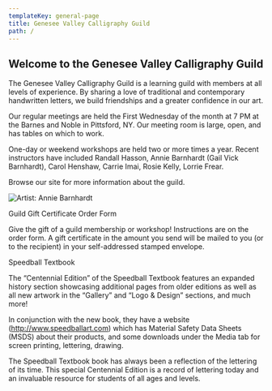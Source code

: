 ```yaml
---
templateKey: general-page
title: Genesee Valley Calligraphy Guild
path: /
---
```

## Welcome to the Genesee Valley Calligraphy Guild

The Genesee Valley Calligraphy Guild is a learning guild with members at all levels of experience. By sharing a love of traditional and contemporary handwritten letters, we build friendships and a greater confidence in our art.

Our regular meetings are held the First Wednesday of the month at 7 PM at the Barnes and Noble in Pittsford, NY. Our meeting room is large, open, and has tables on which to work.

One-day or weekend workshops are held two or more times a year. Recent instructors have included Randall Hasson, Annie Barnhardt (Gail Vick Barnhardt), Carol Henshaw, Carrie Imai, Rosie Kelly, Lorrie Frear.

Browse our site for more information about the guild.

![Artist: Annie Barnhardt](/img/annieb_forever.jpg)

Guild Gift Certificate Order Form 

Give the gift of a guild membership or workshop! Instructions are on the order form. A gift certificate in the amount you send will be mailed to you (or to the recipient) in your self-addressed stamped envelope.

Speedball Textbook

The “Centennial Edition” of the Speedball Textbook features an expanded history section showcasing additional pages from older editions as well as all new artwork in the “Gallery” and “Logo & Design” sections, and much more!

In conjunction with the new book, they have a website (http://www.speedballart.com) which has Material Safety Data Sheets (MSDS) about their products, and some downloads under the Media tab for screen printing, lettering, drawing.

The Speedball Textbook book has always been a reflection of the lettering of its time. This special Centennial Edition is a record of lettering today and an invaluable resource for students of all ages and levels.
